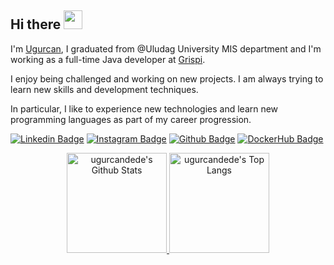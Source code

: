 ## Hi there <a href="https://www.linkedin.com/in/ugurcandede/" rel="nofollow"><img src="https://camo.githubusercontent.com/e8e7b06ecf583bc040eb60e44eb5b8e0ecc5421320a92929ce21522dbc34c891/68747470733a2f2f6d656469612e67697068792e636f6d2f6d656469612f6876524a434c467a6361737252346961377a2f67697068792e676966" width="30px" style="max-width:100%;">
</a>

I'm <a href="https://github.com/ugurcandede">Ugurcan</a>, I graduated from @Uludag University MIS department and I'm working as a full-time Java developer at <a href="https://grispi.com">Grispi</a>.

I enjoy being challenged and working on new projects. I am always trying to learn new skills and development techniques.

In particular, I like to experience new technologies and learn new programming languages as part of my career progression.


[![Linkedin Badge](https://img.shields.io/badge/ugurcandede-gray?style=for-the-badge&logo=linkedin)](https://www.linkedin.com/in/ugurcandede/)
[![Instagram Badge](https://img.shields.io/badge/ugurcandede-gray?style=for-the-badge&logo=instagram)](https://www.instagram.com/ugurcan.dede/)
[![Github Badge](https://img.shields.io/badge/ugurcandede-gray?style=for-the-badge&logo=github)](https://github.com/ugurcandede)
[![DockerHub Badge](https://img.shields.io/badge/ugurcandede-gray?style=for-the-badge&logo=docker)](https://hub.docker.com/u/ugurcandede)

<p align="center" >
  <a href="https://github.com/ugurcandede"> 
    <img height="160px" alt="ugurcandede's Github Stats" src="https://github-readme-stats.vercel.app/api?username=ugurcandede&show_icons=true&hide_border=true&theme=radical&count_private=true"/>
    <img height="160px" alt="ugurcandede's Top Langs" src="https://github-readme-stats.vercel.app/api/top-langs/?username=ugurcandede&layout=compact&hide_border=true&theme=radical&count_private=true" />
  </a>
</p>
